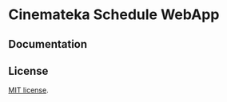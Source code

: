 # Cinemateka Schedule WebApp

## Documentation

## License

[MIT license](http://opensource.org/licenses/MIT).
